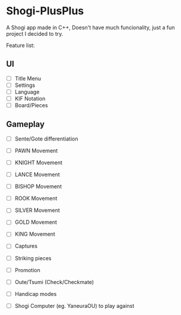 # Shogi-PlusPlus
A Shogi app made in C++, Doesn't have much funcionality, just a fun project I decided to try.

Feature list:

## UI
- [ ] Title Menu
- [ ] Settings
- [ ] Language
- [ ] KIF Notation
- [ ] Board/Pieces

## Gameplay
- [ ] Sente/Gote differentiation
- [ ] PAWN Movement
- [ ] KNIGHT Movement
- [ ] LANCE Movement
- [ ] BISHOP Movement
- [ ] ROOK Movement
- [ ] SILVER Movement
- [ ] GOLD Movement
- [ ] KING Movement
- [ ] Captures
- [ ] Striking pieces
- [ ] Promotion
- [ ] Oute/Tsumi (Check/Checkmate)
- [ ] Handicap modes
- [ ] Shogi Computer (eg. YaneuraOU) to play against
    

